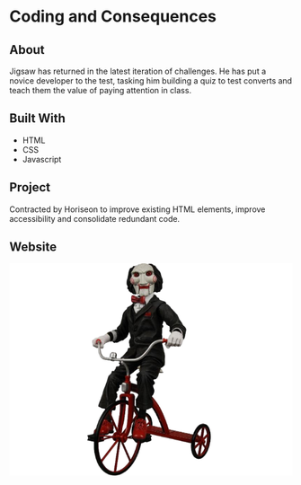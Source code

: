 # Coding and Consequences

## About
Jigsaw has returned in the latest iteration of challenges. He has put a novice developer to the test, tasking him building a quiz to test converts and teach them the value of paying attention in class.

## Built With
* HTML
* CSS
* Javascript

## Project

Contracted by Horiseon to improve existing HTML elements, improve accessibility and consolidate redundant code.

## Website

![Jigsaw](/assets/images/jigsaw.png "Final Version")